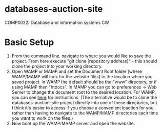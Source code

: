 # databases-auction-site
COMP0022: Database and information systems CW

# Basic Setup
<ol>
<li>From the command line, navigate to where you would like to save the project. From here execute "git clone [repository address]" - this should clone the project into your working directory.</li>
<li>Open WAMP or MAMP and set the Document Root folder (where WAMP/MAMP will look for the website files) to the location where you saved project. In WAMP the default should be the "www" directory, or if using MAMP then "htdocs". In MAMP you can go to preferences -> Web Server to change the document root to the desired location. For WAMP, you can see <a href="https://phantomthemes.com/how-to-change-the-www-root-directory-on-wampserver-3/">here</a> for instructions. (The alternative would be to clone the databases-auction-site project directly into one of these directories, but I think it's easier to access if you choose a convenient loaction for you, rather than having to navigate to the WAMP/MAMP directories each time you want to work on the files.)</li>
<li>Now boot up the WAMP/MAMP server and open the website.</li>
